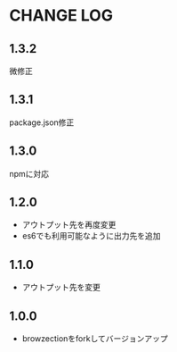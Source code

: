 # CHANGE LOG

## 1.3.2

微修正

## 1.3.1

package.json修正

## 1.3.0

npmに対応

## 1.2.0

- アウトプット先を再度変更
- es6でも利用可能なように出力先を追加

## 1.1.0

- アウトプット先を変更

## 1.0.0

- browzectionをforkしてバージョンアップ